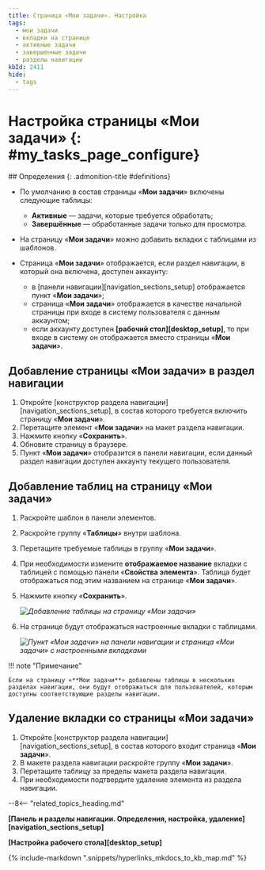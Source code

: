 ```yaml
---
title: Страница «Мои задачи». Настройка
tags:
  - мои задачи
  - вкладки на странице
  - активные задачи
  - завершенные задачи
  - разделы навигации
kbId: 2411
hide:
  - tags
---
```


# Настройка страницы «Мои задачи» {: #my_tasks_page_configure}

<div class="admonition question" markdown="block">
## Определения {: .admonition-title #definitions}

* По умолчанию в состав страницы «**Мои задачи**» включены следующие таблицы:

  - **Активные** — задачи, которые требуется обработать;
  - **Завершённые** — обработанные задачи только для просмотра.

* На страницу «**Мои задачи**» можно добавить вкладки с таблицами из шаблонов.

* Страница «**Мои задачи**» отображается, если раздел навигации, в который она включена, доступен аккаунту:

  - в [панели навигации][navigation_sections_setup] отображается пункт «**Мои задачи**»;
  - страница «**Мои задачи**» отображается в качестве начальной страницы при входе в систему пользователя с данным аккаунтом;
  - если аккаунту доступен **[рабочий стол][desktop_setup]**, то при входе в систему он отображается вместо страницы «**Мои задачи**».

</div>

## Добавление страницы «Мои задачи» в раздел навигации

1. Откройте [конструктор раздела навигации][navigation_sections_setup], в состав которого требуется включить страницу «**Мои задачи**».
2. Перетащите элемент «**Мои задачи**» на макет раздела навигации.
3. Нажмите кнопку «**Сохранить**».
4. Обновите страницу в браузере.
5. Пункт «**Мои задачи**» отобразится в панели навигации, если данный раздел навигации доступен аккаунту текущего пользователя.

## Добавление таблиц на страницу «Мои задачи»

1. Раскройте шаблон в панели элементов.
2. Раскройте группу «**Таблицы**» внутри шаблона.
3. Перетащите требуемые таблицы в группу «**Мои задачи**».
4. При необходимости измените **отображаемое название** вкладки с таблицей с помощью панели «**Свойства элемента**». Таблица будет отображаться под этим названием на странице «**Мои задачи**».
5. Нажмите кнопку «**Сохранить**».

    _![Добавление таблицы на страницу «Мои задачи»](my_tasks_add_table.png)_

6. На странице будут отображаться настроенные вкладки с таблицами.

    _![Пункт «Мои задачи» на панели навигации и страница «Мои задачи» с настроенными вкладками](my_tasks_page_with_custom_tabs.png)_

!!! note "Примечание"

    Если на страницу «**Мои задачи**» добавлены таблицы в нескольких разделах навигации, они будут отображаться для пользователей, которым доступны соответствующие разделы навигации.

## Удаление вкладки со страницы «Мои задачи»

1. Откройте [конструктор раздела навигации][navigation_sections_setup], в состав которого входит страница «**Мои задачи**».
2. В макете раздела навигации раскройте группу «**Мои задачи**».
3. Перетащите таблицу за пределы макета раздела навигации.
4. При необходимости подтвердите удаление элемента из раздела навигации.

--8<-- "related_topics_heading.md"

**[Панель и разделы навигации. Определения, настройка, удаление][navigation_sections_setup]**

**[Настройка рабочего стола][desktop_setup]**

{%
include-markdown ".snippets/hyperlinks_mkdocs_to_kb_map.md"
%}
